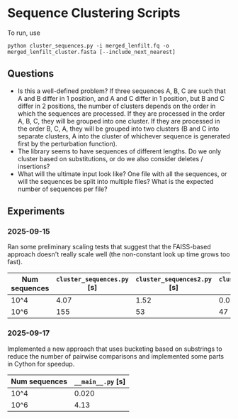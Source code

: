 # Sequence Clustering Scripts

To run, use
```
python cluster_sequences.py -i merged_lenfilt.fq -o merged_lenfilt_cluster.fasta [--include_next_nearest]
```

## Questions

- Is this a well-defined problem? If three sequences A, B, C are such that A and B differ in 1 position, and A and C differ in 1 position, but B and C differ in 2 positions, the number of clusters depends on the order in which the sequences are processed. If they are processed in the order A, B, C, they will be grouped into one cluster. If they are processed in the order B, C, A, they will be grouped into two clusters (B and C into separate clusters, A into the cluster of whichever sequence is generated first by the perturbation function).
- The library seems to have sequences of different lengths. Do we only cluster based on substitutions, or do we also consider deletes / insertions?
- What will the ultimate input look like? One file with all the sequences, or will the sequences be split into multiple files? What is the expected number of sequences per file?


## Experiments

### 2025-09-15

Ran some preliminary scaling tests that suggest that the FAISS-based approach doesn't really scale well (the non-constant look up time grows too fast).

| Num sequences | `cluster_sequences.py` [s] | `cluster_sequences2.py` [s] | `cluster_sequences_faiss.py` [s] |
|---------------|----------------------------|-----------------------------|----------------------------------|
| 10^4          | 4.07                       | 1.52                        | 0.057                            |
| 10^6          | 155                        | 53                          | 47                               |

### 2025-09-17

Implemented a new approach that uses bucketing based on substrings to reduce the number of pairwise comparisons and implemented some parts in Cython for speedup.

| Num sequences | `__main__.py` [s] |
|---------------|-------------------|
| 10^4          | 0.020              |
| 10^6          | 4.13               |
